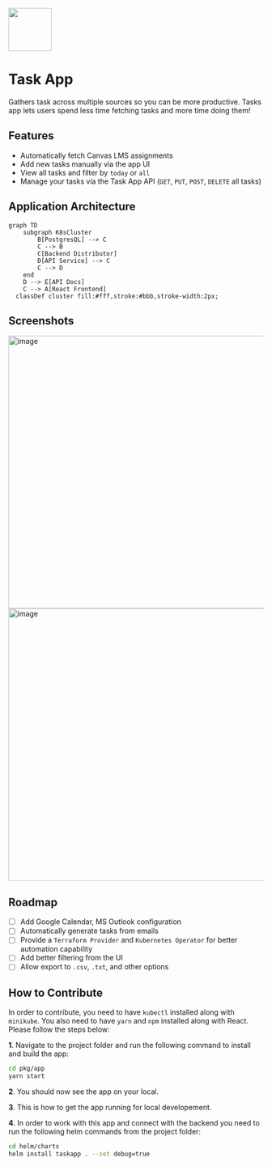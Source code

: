 
<br>
<img src="https://user-images.githubusercontent.com/16570228/203883739-686693c5-5101-4175-808d-5b91ec813f2e.svg" height=85/>

# Task App
Gathers task across multiple sources so you can be more productive. Tasks app lets users spend less time fetching tasks and more time doing them!

## Features
- Automatically fetch Canvas LMS assignments
- Add new tasks manually via the app UI
- View all tasks and filter by `today` or `all`
- Manage your tasks via the Task App API (`GET`, `PUT`, `POST`, `DELETE` all tasks)

## Application Architecture

```mermaid
graph TD
    subgraph K8sCluster
        B[PostgresQL] --> C 
        C --> B
        C[Backend Distributor]
        D[API Service] --> C
        C --> D
    end
    D --> E[API Docs]
    C --> A[React Frontend]
  classDef cluster fill:#fff,stroke:#bbb,stroke-width:2px;
```

## Screenshots
<img width="539" alt="image" src="https://user-images.githubusercontent.com/16570228/205416209-b52c514f-1205-4158-baf7-b11b04005cc7.png">

<img width="539" alt="image" src="https://user-images.githubusercontent.com/16570228/205416249-0cc38eee-0370-4ba6-85d9-e0c450ab840f.png">

## Roadmap
- [ ] Add Google Calendar, MS Outlook configuration
- [ ] Automatically generate tasks from emails
- [ ] Provide a `Terraform Provider` and `Kubernetes Operator` for better automation capability
- [ ] Add better filtering from the UI
- [ ] Allow export to `.csv`, `.txt`, and other options

## How to Contribute
In order to contribute, you need to have `kubectl` installed along with `minikube`. You also need to have `yarn` and `npm` installed along with React. Please follow the steps below:

  **1**. Navigate to the project folder and run the following command to install and build the app:
  ```bash
  cd pkg/app
  yarn start
  ``` 

  **2**. You should now see the app on your local.

  **3**. This is how to get the app running for local developement.

  **4**. In order to work with this app and connect with the backend you need to run the following helm commands from the project folder: 
  ```bash
  cd helm/charts
  helm install taskapp . --set debug=true
  ```

  
